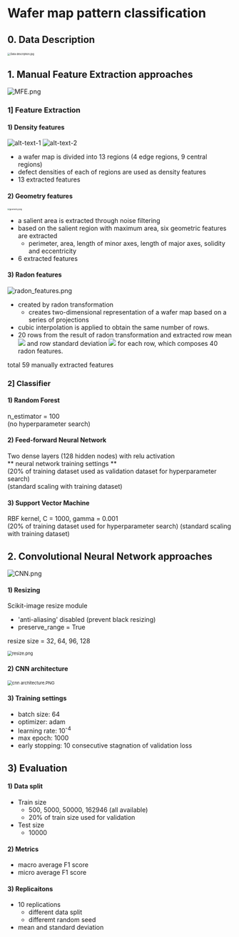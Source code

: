 # Wafer map pattern classification

## 0. Data Description

<img src="https://github.com/DMkelllog/dmkelllog.github.io/blob/master/assets/images/Data%20description.jpg?raw=true" alt="Data description.jpg" style="zoom: 40%;" >





## 1. Manual Feature Extraction approaches

![MFE.png](https://github.com/DMkelllog/dmkelllog.github.io/blob/master/assets/images/MFE.png?raw=true)

### 1] Feature Extraction

#### 1) Density features

![alt-text-1](https://github.com/DMkelllog/dmkelllog.github.io/blob/master/assets/images/density_features1.png?raw=true) ![alt-text-2](https://github.com/DMkelllog/dmkelllog.github.io/blob/master/assets/images/density_features2.png?raw=true)

* a wafer map is divided into 13 regions (4 edge regions, 9 central regions)
* defect densities of each of regions are used as density features
* 13 extracted features 

#### 2) Geometry features

<img src="https://github.com/DMkelllog/dmkelllog.github.io/blob/master/assets/images/geometry.png?raw=true" alt="geometry.png" style="zoom:30%;" />

* a salient area is extracted through noise filtering
* based on the salient region with maximum area, six geometric features are extracted
  * perimeter, area, length of minor axes, length of major axes, solidity and eccentricity
* 6 extracted features 

#### 3) Radon features

![radon_features.png](https://github.com/DMkelllog/dmkelllog.github.io/blob/master/assets/images/radon_features.png?raw=true)

* created by radon transformation
  * creates two-dimensional representation of a wafer map based on a series of projections
* cubic interpolation is applied to obtain the same number of rows.
* 20 rows from the result of radon transformation and extracted row mean <img src="https://render.githubusercontent.com/render/math?math=R_\mu"> and row standard deviation <img src="https://render.githubusercontent.com/render/math?math=R_\sigma"> for each row, which composes 40 radon features.

total 59 manually extracted features

### 2] Classifier

#### 1) Random Forest

n_estimator = 100  
(no hyperparameter search)

#### 2) Feed-forward Neural Network

Two dense layers (128 hidden nodes) with relu activation  
** neural network training settings **  
(20% of training dataset used as validation dataset for hyperparameter search)  
(standard scaling with training dataset)

#### 3) Support Vector Machine

RBF kernel, C = 1000, gamma = 0.001  
(20% of training dataset used for hyperparameter search)
(standard scaling with training dataset)

## 2. Convolutional Neural Network approaches

![CNN.png](https://github.com/DMkelllog/dmkelllog.github.io/blob/master/assets/images/CNN.png?raw=true)

#### 1) Resizing

Scikit-image resize module 

* 'anti-aliasing' disabled (prevent black resizing)
* preserve_range = True

resize size = 32, 64, 96, 128

<img src="https://github.com/DMkelllog/dmkelllog.github.io/blob/master/assets/images/resize.png?raw=true" alt="resize.png" style="zoom:67%;" />

#### 2) CNN architecture  

<img src="https://github.com/DMkelllog/dmkelllog.github.io/blob/master/assets/images/cnn%20architecture.PNG?raw=true" alt="cnn architecture.PNG" style="zoom: 67%;" />

#### 3) Training settings

* batch size: 64
* optimizer: adam
* learning rate: 10<sup>-4</sup>
* max epoch: 1000
* early stopping: 10 consecutive stagnation of validation loss

## 3) Evaluation

#### 1) Data split

* Train size
  * 500, 5000, 50000, 162946 (all available)
  * 20% of train size used for validation
* Test size
  * 10000

#### 2) Metrics

* macro average F1 score
* micro average F1 score

#### 3) Replicaitons

* 10 replications
  * different data split
  * differemt random seed
* mean and standard deviation
